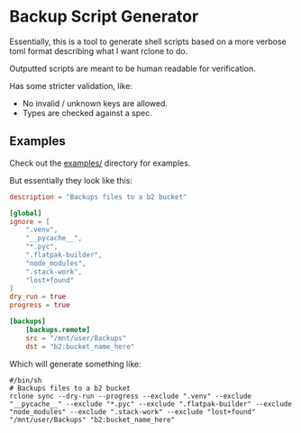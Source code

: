 # Backup Script Generator

Essentially, this is a tool to generate shell scripts based on a more verbose
toml format describing what I want rclone to do.

Outputted scripts are meant to be human readable for verification.

Has some stricter validation, like:

* No invalid / unknown keys are allowed.
* Types are checked against a spec.

## Examples

Check out the [examples/](https://github.com/bahorn/backup_script/tree/master/examples)
directory for examples.

But essentially they look like this:

```toml
description = "Backups files to a b2 bucket"

[global]
ignore = [
    ".venv",
    "__pycache__",
    "*.pyc",
    ".flatpak-builder",
    "node_modules",
    ".stack-work",
    "lost+found"
]
dry_run = true
progress = true

[backups]
    [backups.remote]
    src = "/mnt/user/Backups"
    dst = "b2:bucket_name_here"
```

Which will generate something like:
```
#/bin/sh
# Backups files to a b2 bucket
rclone sync --dry-run --progress --exclude ".venv" --exclude "__pycache__" --exclude "*.pyc" --exclude ".flatpak-builder" --exclude "node_modules" --exclude ".stack-work" --exclude "lost+found" "/mnt/user/Backups" "b2:bucket_name_here"
```
